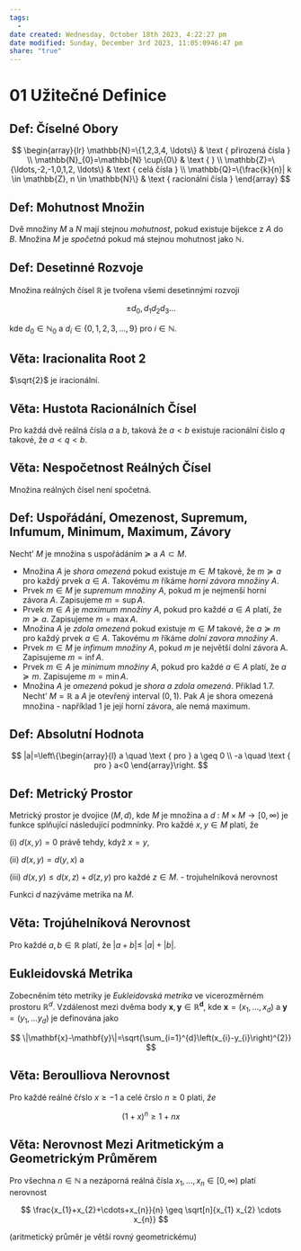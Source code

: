 ```yaml
---
tags:
  - 
date created: Wednesday, October 18th 2023, 4:22:27 pm
date modified: Sunday, December 3rd 2023, 11:05:0946:47 pm
share: "true"
---
```


# 01 Užitečné Definice

## **Def:** Číselné Obory

$$
\begin{array}{lr}
\mathbb{N}=\{1,2,3,4, \ldots\} & \text { přirozená čísla } \\
\mathbb{N}_{0}=\mathbb{N} \cup\{0\} & \text {  } \\
\mathbb{Z}=\{\ldots,-2,-1,0,1,2, \ldots\} & \text { celá čísla } \\
\mathbb{Q}=\{\frac{k}{n}| k \in \mathbb{Z}, n \in \mathbb{N}\} & \text { racionální čísla }
\end{array}
$$

## **Def:** Mohutnost Množin

Dvě množiny $M$ a $N$ mají stejnou *mohutnost*, pokud existuje bijekce z $A$ do $B$. Množina $M$ je *spočetná* pokud má stejnou mohutnost jako $\mathbb{N}$.

## **Def:** Desetinné Rozvoje

Množina reálných čı́sel $\mathbb{R}$ je tvořena všemi desetinnými rozvoji

$$
\pm d_{0}, d_{1} d_{2} d_{3} \ldots
$$

kde $d_{0} \in \mathbb{N}_{0}$ a $d_{i} \in\{0,1,2,3, \ldots, 9\}$ pro $i \in \mathbb{N}$.

## **Věta:** Iracionalita Root 2

 $\sqrt{2}$ je iracionální.

## **Věta:** Hustota Racionálních Čísel

Pro každá dvě reálná čísla $a$ a $b$, taková že $a<b$ existuje racionální čislo $q$ takové, že $a<q<b$.

## **Věta:** Nespočetnost Reálných Čísel

Množina reálných čísel není spočetná.

## **Def:** Uspořádání, Omezenost, Supremum, Infumum, Minimum, Maximum, Závory

Necht’ $M$ je množina s uspořádáním $\succeq$ a $A \subset M$.

- Množina $A$ je *shora omezená* pokud existuje $m \in M$ takové, že $m \succeq a$ pro každý prvek $a \in A$. Takovému $m$ říkáme *horní závora množiny* $A$.
- Prvek $m \in M$ je *supremum množiny* $A$, pokud $m$ je nejmenší horní závora $A$. Zapisujeme $m=\sup A$.
- Prvek $m \in A$ je *maximum množiny* $A$, pokud pro každé $a \in A$ platí, že $m \succeq a$. Zapisujeme $m=\max A$.
- Množina $A$ je *zdola omezená* pokud existuje $m \in M$ takové, že $a \succeq m$ pro každý prvek $a \in A$. Takovému $m$ říkáme *dolní zavora množiny* $A$.
- Prvek $m \in M$ je *infimum množiny* $A$, pokud $m$ je největší dolní závora A. Zapisujeme $m=\inf A$.
- Prvek $m \in A$ je *minimum množiny* $A$, pokud pro každé $a \in A$ platí, že $a \succeq m$. Zapisujeme $m=\min A$.
- Množina $A$ je *omezená* pokud je *shora a zdola omezená*.
Přiklad 1.7. Necht’ $M=\mathbb{R}$ a $A$ je otevřený interval $(0,1)$. Pak $A$ je shora omezená množina - například 1 je její horní závora, ale nemá maximum.

## **Def:** Absolutní Hodnota

$$
|a|=\left\{\begin{array}{l}
a \quad \text { pro } a \geq 0 \\
-a \quad \text { pro } a<0
\end{array}\right.
$$

## **Def:** Metrický Prostor

Metrický prostor je dvojice $(M, d)$, kde $M$ je množina a $d$ : $M \times M \rightarrow[0, \infty)$ je funkce splňující následující podmnínky. Pro každé $x, y \in M$ platí, že

(i) $d(x, y)=0$ právě tehdy, když $x=y$,

(ii) $d(x, y)=d(y, x)$ a

(iii) $d(x, y) \leq d(x, z)+d(z, y)$ pro každé $z \in M$. - trojuhelníková nerovnost

Funkci $d$ nazýváme metrika na $M$.

## **Věta:** Trojúhelníková Nerovnost

Pro každé $a, b \in \mathbb{R}$ platí, že $|a+b| \leq$ $|a|+|b|$.

## Eukleidovská Metrika

Zobecněním této metriky je *Eukleidovská metrika* ve vicerozměrném prostoru $\mathbb{R}^{d}$. Vzdálenost mezi dvěma body $\mathbf{x}, \mathbf{y} \in \mathbb{R}^{\mathbf{d}}$, kde $\mathbf{x}=\left(x_{1}, \ldots, x_{d}\right)$ a $\mathbf{y}=\left(y_{1}, \ldots y_{d}\right)$ je definována jako

$$
\|\mathbf{x}-\mathbf{y}\|=\sqrt{\sum_{i=1}^{d}\left(x_{i}-y_{i}\right)^{2}}
$$

## **Věta:** Beroulliova Nerovnost

Pro každé reálné čŕslo $x \geq-1$ a celé črslo $n \geq 0$ plati, $\check{z} e$

$$
(1+x)^{n} \geq 1+n x
$$

## **Věta:** Nerovnost Mezi Aritmetickým a Geometrickým Průměrem

Pro všechna $n \in \mathbb{N}$ a nezáporná reálná čísla $x_{1}, \ldots, x_{n} \in[0, \infty)$ platí nerovnost

$$
\frac{x_{1}+x_{2}+\cdots+x_{n}}{n} \geq \sqrt[n]{x_{1} x_{2} \cdots x_{n}}
$$

(aritmetický průměr je větší rovný geometrickému)
